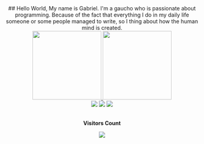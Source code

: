 <div align="center">
  ## Hello World, My name is Gabriel. I'm a gaucho who is passionate about programming. Because of the fact that everything I do in my daily life someone or some people managed to write, so I thing about how the human mind is created.
</div>

<div align="center">
  <a href="https://github.com/Gabs051">
  <img loading="lazy" height="180em" src="https://github-readme-stats.vercel.app/api/top-langs/?username=Gabs051&layout=compact&langs_count=7&theme=tokyonight"/>
  <img loading="lazy" height="180em" src="https://github-readme-stats.vercel.app/api?username=Gabs051&show_icons=true&theme=tokyonight&include_all_commits=true&count_private=true"/>
</div>

<div align="center">
  <a href="https://instagram.com/gabs_oliii" target="_blank"><img loading="lazy" src="https://img.shields.io/badge/-Instagram-%23E4405F?style=for-the-badge&logo=instagram&logoColor=white" target="_blank"></a>
  <a href = "mailto:gabz15000@gmail.com"><img loading="lazy" src="https://img.shields.io/badge/Gmail-D14836?style=for-the-badge&logo=gmail&logoColor=white" target="_blank"></a>
  <a href="https://www.linkedin.com/in/gabsoli" target="_blank"><img loading="lazy" src="https://img.shields.io/badge/-LinkedIn-%230077B5?style=for-the-badge&logo=linkedin&logoColor=white" target="_blank"></a>   
</div>

<div align="center">
  <br><p align="centre"><b>Visitors Count</b></p>  
  <p align="center"><img align="center" src="https://profile-counter.glitch.me/{Gabs051}/count.svg" /></p> 
  <br>
</div>
